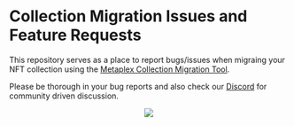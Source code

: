 # Collection Migration Issues and Feature Requests

This repository serves as a place to report bugs/issues when migraing your NFT collection using the [Metaplex Collection Migration Tool](https://collections.metaplex.com).

Please be thorough in your bug reports and also check our [Discord](https://discord.gg/metaplex) for community driven discussion.

<p align="center">
 <img src="https://user-images.githubusercontent.com/3758645/155794276-c4822dc0-0be0-4212-98cc-a78638c6327d.png" />
</p>
